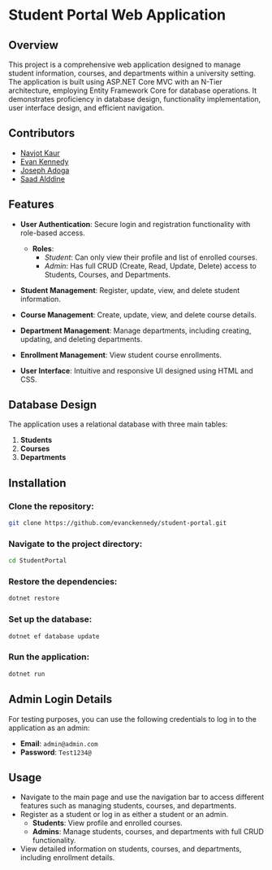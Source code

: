 # Student Portal Web Application

## Overview

This project is a comprehensive web application designed to manage student information, courses, and departments within a university setting. The application is built using ASP.NET Core MVC with an N-Tier architecture, employing Entity Framework Core for database operations. It demonstrates proficiency in database design, functionality implementation, user interface design, and efficient navigation.

## Contributors

- [Navjot Kaur](https://github.com/navjot0210)
- [Evan Kennedy](https://github.com/evanckennedy)
- [Joseph Adoga](https://github.com/josephadoga)
- [Saad Alddine](https://github.com/MrAlameddine)

## Features

- **User Authentication**: Secure login and registration functionality with role-based access.
  - **Roles**: 
    - *Student*: Can only view their profile and list of enrolled courses.
    - *Admin*: Has full CRUD (Create, Read, Update, Delete) access to Students, Courses, and Departments.

- **Student Management**: Register, update, view, and delete student information.
- **Course Management**: Create, update, view, and delete course details.
- **Department Management**: Manage departments, including creating, updating, and deleting departments.
- **Enrollment Management**: View student course enrollments.
- **User Interface**: Intuitive and responsive UI designed using HTML and CSS.

## Database Design

The application uses a relational database with three main tables:
1. **Students**
2. **Courses**
3. **Departments**

## Installation

### Clone the repository:
```bash
git clone https://github.com/evanckennedy/student-portal.git
```

### Navigate to the project directory:
```bash
cd StudentPortal
```

### Restore the dependencies:
```bash
dotnet restore
```

### Set up the database:
```bash
dotnet ef database update
```

### Run the application:
```bash
dotnet run
```

## Admin Login Details

For testing purposes, you can use the following credentials to log in to the application as an admin:

- **Email**: `admin@admin.com`
- **Password**: `Test1234@`

## Usage

- Navigate to the main page and use the navigation bar to access different features such as managing students, courses, and departments.
- Register as a student or log in as either a student or an admin.
  - **Students**: View profile and enrolled courses.
  - **Admins**: Manage students, courses, and departments with full CRUD functionality.
- View detailed information on students, courses, and departments, including enrollment details.